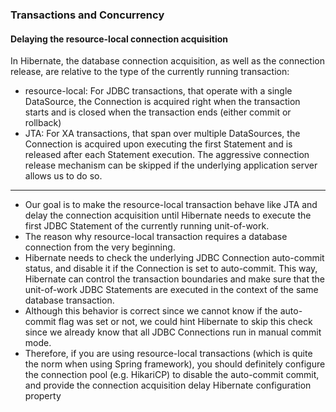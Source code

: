 ### Transactions and Concurrency
#### Delaying the resource-local connection acquisition
In Hibernate, the database connection acquisition, as well as the connection release, are relative to the type of the currently running transaction:
- resource-local: For JDBC transactions, that operate with a single DataSource, the Connection is acquired right when the transaction starts and is closed when the transaction ends (either commit or rollback)
- JTA: For XA transactions, that span over multiple DataSources, the Connection is acquired upon executing the first Statement and is released after each Statement execution.
The aggressive connection release mechanism can be skipped if the underlying application server allows us to do so.
<hr/>

- Our goal is to make the resource-local transaction behave like JTA and delay the connection acquisition until Hibernate needs to execute the first JDBC Statement of the currently running unit-of-work.
- The reason why resource-local transaction requires a database connection from the very beginning.
- Hibernate needs to check the underlying JDBC Connection auto-commit status, and disable it if the Connection is set to auto-commit.
This way, Hibernate can control the transaction boundaries and make sure that the unit-of-work JDBC Statements are executed in the context of the same database transaction.
- Although this behavior is correct since we cannot know if the auto-commit flag was set or not, we could hint Hibernate to skip this check since we already know that all JDBC Connections run in manual commit mode.
- Therefore, if you are using resource-local transactions (which is quite the norm when using Spring framework), you should definitely configure the connection pool (e.g. HikariCP) to disable the auto-commit commit, 
and provide the connection acquisition delay Hibernate configuration property
